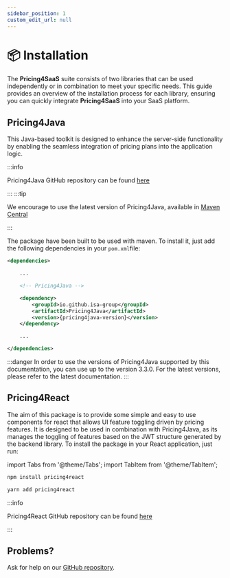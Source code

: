 ```yaml
---
sidebar_position: 1
custom_edit_url: null
---
```


# 📦 Installation

The **Pricing4SaaS** suite consists of two libraries that can be used independently or in combination to meet your specific needs. This guide provides an overview of the installation process for each library, ensuring you can quickly integrate **Pricing4SaaS** into your SaaS platform.

## Pricing4Java

This Java-based toolkit is designed to enhance the server-side functionality by enabling the seamless integration of pricing plans into the application logic.

:::info

Pricing4Java GitHub repository can be found [here](https://github.com/isa-group/pricingplans-4j)

:::
:::tip

We encourage to use the latest version of Pricing4Java, available in [Maven Central](https://central.sonatype.com/artifact/io.github.isa-group/Pricing4Java)

:::

The package have been built to be used with maven. To install it, just add the following dependencies in your `pom.xml`file:

```xml
<dependencies>

    ...

    <!-- Pricing4Java -->

    <dependency>
        <groupId>io.github.isa-group</groupId>
        <artifactId>Pricing4Java</artifactId>
        <version>{pricing4java-version}</version>
    </dependency>

    ...

</dependencies>
```

:::danger
In order to use the versions of Pricing4Java supported by this documentation, you can use up to the version 3.3.0. For the latest versions, please refer to the latest documentation.
:::

## Pricing4React

The aim of this package is to provide some simple and easy to use components for react that allows UI feature toggling driven by pricing features. It is designed to be used in combination with Pricing4Java, as its manages the toggling of features based on the JWT structure generated by the backend library. To install the package in your React application, just run:

import Tabs from '@theme/Tabs';
import TabItem from '@theme/TabItem';

<Tabs>
<TabItem value="npm" label="npm">

```bash
npm install pricing4react
```

</TabItem>
<TabItem value="yarn" label="yarn">

```bash
yarn add pricing4react
```

</TabItem>
</Tabs>

:::info

Pricing4React GitHub repository can be found [here](https://github.com/isa-group/Pricing4React)

:::

## Problems?

Ask for help on our [GitHub repository](https://github.com/isa-group/Pricing4SaaS-docs).